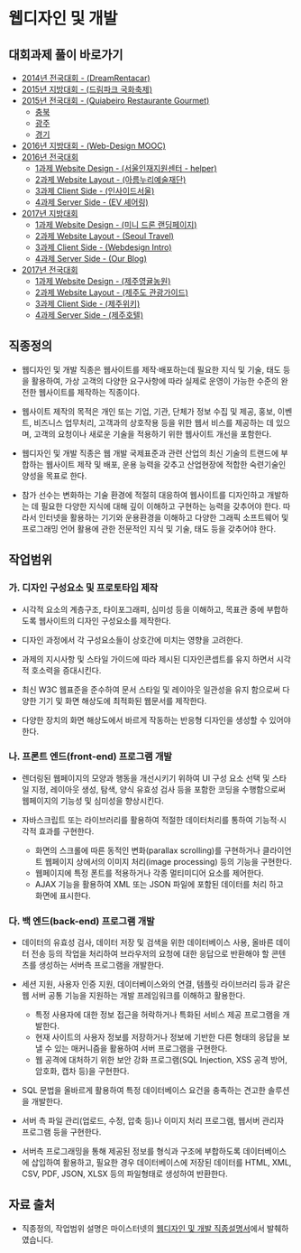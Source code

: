 # 웹디자인 및 개발

## 대회과제 풀이 바로가기

- [2014년 전국대회 - (DreamRentacar)](https://github.com/JuheonOh/webskills/tree/2014_%EC%A0%84%EA%B5%AD)
- [2015년 지방대회 - (드림파크 국화축제)](https://github.com/JuheonOh/webskills/tree/2015_%EC%A7%80%EB%B0%A9)
- [2015년 전국대회 - (Quiabeiro Restaurante Gourmet)](https://github.com/JuheonOh/webskills/tree/2015_%EC%A0%84%EA%B5%AD)
  - [충북](https://github.com/JuheonOh/webskills/tree/2015_%EC%A0%84%EA%B5%AD/chungbuk)
  - [광주](https://github.com/JuheonOh/webskills/tree/2015_%EC%A0%84%EA%B5%AD/gwangju)
  - [경기](https://github.com/JuheonOh/webskills/tree/2015_%EC%A0%84%EA%B5%AD/gyeonggi)
- [2016년 지방대회 - (Web-Design MOOC)](https://github.com/JuheonOh/webskills/tree/2016_%EC%A7%80%EB%B0%A9)
- [2016년 전국대회](https://github.com/JuheonOh/webskills/tree/2016_%EC%A0%84%EA%B5%AD)
  - [1과제 Website Design - (서울인재지원센터 - helper)](https://github.com/JuheonOh/webskills/tree/2016_%EC%A0%84%EA%B5%AD/1_WebsiteDesign)
  - [2과제 Website Layout - (아름누리예술재단)](https://github.com/JuheonOh/webskills/tree/2016_%EC%A0%84%EA%B5%AD/2_WebsiteLayout)
  - [3과제 Client Side - (인사이드서울)](https://github.com/JuheonOh/webskills/tree/2016_%EC%A0%84%EA%B5%AD/3_ClientSide)
  - [4과제 Server Side - (EV 셰어링)](https://github.com/JuheonOh/webskills/tree/2016_%EC%A0%84%EA%B5%AD/4_ServerSide)
- [2017년 지방대회](https://github.com/JuheonOh/webskills/tree/2017_%EC%A7%80%EB%B0%A9)
  - [1과제 Website Design - (미니 드론 랜딩페이지)](https://github.com/JuheonOh/webskills/tree/2017_%EC%A7%80%EB%B0%A9/1_WebsiteDesign)
  - [2과제 Website Layout - (Seoul Travel)](https://github.com/JuheonOh/webskills/tree/2017_%EC%A7%80%EB%B0%A9/2_WebsiteLayout)
  - [3과제 Client Side - (Webdesign Intro)](https://github.com/JuheonOh/webskills/tree/2017_%EC%A7%80%EB%B0%A9/3_ClientSide)
  - [4과제 Server Side - (Our Blog)](https://github.com/JuheonOh/webskills/tree/2017_%EC%A7%80%EB%B0%A9/4_ServerSide)
- [2017년 전국대회](https://github.com/JuheonOh/webskills/tree/2017_%EC%A0%84%EA%B5%AD)
  - [1과제 Website Design - (제주영귤농원)](https://github.com/JuheonOh/webskills/tree/2017_%EC%A0%84%EA%B5%AD/1_WebsiteDesign)
  - [2과제 Website Layout - (제주도 관광가이드)](https://github.com/JuheonOh/webskills/tree/2017_%EC%A0%84%EA%B5%AD/2_WebsiteLayout)
  - [3과제 Client Side - (제주위키)](https://github.com/JuheonOh/webskills/tree/2017_%EC%A0%84%EA%B5%AD/3_ClientSide)
  - [4과제 Server Side - (제주호텔)](https://github.com/JuheonOh/webskills/tree/2017_%EC%A0%84%EA%B5%AD/4_ServerSide)

## 직종정의

- 웹디자인 및 개발 직종은 웹사이트를 제작‧배포하는데 필요한 지식 및 기술, 태도 등을 활용하여, 가상 고객의 다양한 요구사항에 따라 실제로 운영이 가능한 수준의 완전한 웹사이트를 제작하는 직종이다.

- 웹사이트 제작의 목적은 개인 또는 기업, 기관, 단체가 정보 수집 및 제공, 홍보, 이벤트, 비즈니스 업무처리, 고객과의 상호작용 등을 위한 웹서 비스를 제공하는 데 있으며, 고객의 요청이나 새로운 기술을 적용하기 위한 웹사이트 개선을 포함한다.

- 웹디자인 및 개발 직종은 웹 개발 국제표준과 관련 산업의 최신 기술의 트랜드에 부합하는 웹사이트 제작 및 배포, 운용 능력을 갖추고 산업현장에 적합한 숙련기술인 양성을 목표로 한다.

- 참가 선수는 변화하는 기술 환경에 적절히 대응하여 웹사이트를 디자인하고 개발하는 데 필요한 다양한 지식에 대해 깊이 이해하고 구현하는 능력을 갖추어야 한다. 따라서 인터넷을 활용하는 기기와 운용환경을 이해하고 다양한 그래픽 소프트웨어 및 프로그래밍 언어 활용에 관한 전문적인 지식 및 기술, 태도 등을 갖추어야 한다.

## 작업범위

### 가. 디자인 구성요소 및 프로토타입 제작

- 시각적 요소의 계층구조, 타이포그래피, 심미성 등을 이해하고, 목표관 중에 부합하도록 웹사이트의 디자인 구성요소를 제작한다.

- 디자인 과정에서 각 구성요소들이 상호간에 미치는 영향을 고려한다.

- 과제의 지시사항 및 스타일 가이드에 따라 제시된 디자인콘셉트를 유지 하면서 시각적 호소력을 증대시킨다.

- 최신 W3C 웹표준을 준수하여 문서 스타일 및 레이아웃 일관성을 유지 함으로써 다양한 기기 및 화면 해상도에 최적화된 웹문서를 제작한다.

- 다양한 장치의 화면 해상도에서 바르게 작동하는 반응형 디자인을 생성할 수 있어야 한다.

### 나. 프론트 엔드(front-end) 프로그램 개발

- 렌더링된 웹페이지의 모양과 행동을 개선시키기 위하여 UI 구성 요소 선택 및 스타일 지정, 레이아웃 생성, 탐색, 양식 유효성 검사 등을 포함한 코딩을 수행함으로써 웹페이지의 기능성 및 심미성을 향상시킨다.

- 자바스크립트 또는 라이브러리를 활용하여 적절한 데이터처리를 통하여 기능적‧시각적 효과를 구현한다.
  - 화면의 스크롤에 따른 동적인 변화(parallax scrolling)를 구현하거나 클라이언트 웹페이지 상에서의 이미지 처리(image processing) 등의 기능을 구현한다.
  - 웹페이지에 특정 폰트를 적용하거나 각종 멀티미디어 요소를 제어한다.
  - AJAX 기능을 활용하여 XML 또는 JSON 파일에 포함된 데이터를 처리 하고 화면에 표시한다.

### 다. 백 엔드(back-end) 프로그램 개발

- 데이터의 유효성 검사, 데이터 저장 및 검색을 위한 데이터베이스 사용, 올바른 데이터 전송 등의 작업을 처리하여 브라우저의 요청에 대한 응답으로 반환해야 할 콘텐츠를 생성하는 서버측 프로그램을 개발한다.

- 세션 지원, 사용자 인증 지원, 데이터베이스와의 연결, 템플릿 라이브러리 등과 같은 웹 서버 공통 기능을 지원하는 개발 프레임워크를 이해하고 활용한다.

  - 특정 사용자에 대한 정보 접근을 허락하거나 특화된 서비스 제공 프로그램을 개발한다.
  - 현재 사이트의 사용자 정보를 저장하거나 정보에 기반한 다른 형태의 응답을 보낼 수 있는 매커니즘을 활용하여 서버 프로그램을 구현한다.
  - 웹 공격에 대처하기 위한 보안 강화 프로그램(SQL Injection, XSS 공격 방어, 암호화, 캡차 등)을 구현한다.

- SQL 문법을 올바르게 활용하여 특정 데이터베이스 요건을 충족하는 견고한 솔루션을 개발한다.

- 서버 측 파일 관리(업로드, 수정, 압축 등)나 이미지 처리 프로그램, 웹서버 관리자 프로그램 등을 구현한다.

- 서버측 프로그래밍을 통해 제공된 정보를 형식과 구조에 부합하도록 데이터베이스에 삽입하여 활용하고, 필요한 경우 데이터베이스에 저장된 데이터를 HTML, XML, CSV, PDF, JSON, XLSX 등의 파일형태로 생성하여 반환한다.

## 자료 출처

- 직종정의, 작업범위 설명은 마이스터넷의 [웹디자인 및 개발 직종설명서](https://meister.hrdkorea.or.kr/uploads/jobMenual/N_563_%EC%9B%B9%EB%94%94%EC%9E%90%EC%9D%B8%EB%B0%8F%EA%B0%9C%EB%B0%9C.zip)에서 발췌하였습니다.
